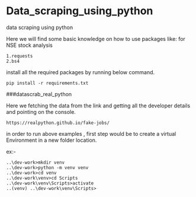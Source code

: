 # Data_scraping_using_python
data scraping using python

Here we will find some basic knowledge on how to use packages like: for NSE stock analysis

    1.requests
    2.bs4

install all the required packages by running below command.

    pip install -r requirements.txt

###datascrab_real_python

Here we fetching the data from the link and getting all the developer details and pointing on the console.
    
    https://realpython.github.io/fake-jobs/

in order to run above examples , first step would be to create a virtual Environment in a new folder location.

ex:-

    ..\dev-work>mkdir venv
    ..\dev-work>python -m venv venv
    ..\dev-work>cd venv
    ..\dev-work\venv>cd Scripts
    ..\dev-work\venv\Scripts>activate
    ..(venv) ..\dev-work\venv\Scripts>